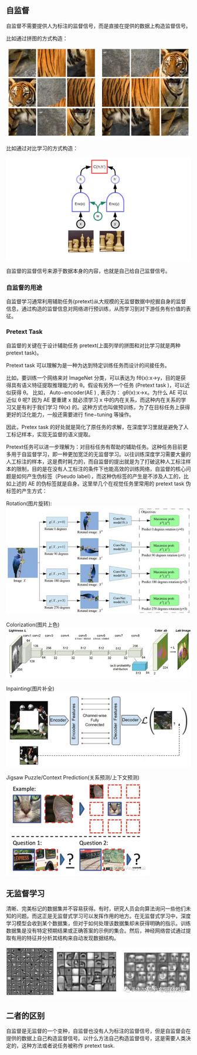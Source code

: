## 自监督
自监督不需要提供人为标注的监督信号，而是直接在提供的数据上构造监督信号。

比如通过拼图的方式构造：

![拼图方式构造监督数据](./assets/v2-9683a190cc2717bc1d8379f17873e277_720w.webp)

比如通过对比学习的方式构造：

![对比学习构造监督数据](./assets/v2-e407a27749693b74f5f469cbc4624301_720w.webp)

自监督的监督信号来源于数据本身的内容，也就是自己给自己监督信号。

### 自监督的用途
自监督学习通常利用辅助任务(pretext)从大规模的无监督数据中挖掘自身的监督信息，通过构造的监督信息对网络进行预训练，从而学习到对下游任务有价值的表征。

### Pretext Task
自监督的关键在于设计辅助任务 pretext(上面列举的拼图和对比学习就是两种 pretext task)。

Pretext task 可以理解为是一种为达到特定训练任务而设计的间接任务。

比如，要训练一个网络来对 ImageNet 分类，可以表达为 fθ(x):x→y，目的是获得具有语义特征提取推理能力的 θ。假设有另外一个任务 (Pretext task )，可以近似获得 θ。 比如， Auto−encoder(AE
) , 表示为： gθ(x):x→x。为什么 AE 可以近似 θ 呢? 因为 AE 要重建 x 就必须学习 x 中的内在关系，而这种内在关系的学习又是有利于我们学习 fθ(x) 的。这种方式也叫做预训练，为了在目标任务上获得更好的泛化能力，一般还需要进行 fine−tuning 等操作。

因此，Pretex task 的好处就是简化了原任务的求解，在深度学习里就是避免了人工标记样本，实现无监督的语义提取。

Pretext任务可以进一步理解为：对目标任务有帮助的辅助任务。这种任务目前更多用于自监督学习，即一种更加宽泛的无监督学习。以往训练深度学习需要大量的人工标注的样本，这是费时耗力的，而自监督的提出就是为了打破这种人工标注样本的限制，目的是在没有人工标注的条件下也能高效的训练网络，自监督的核心问题是如何产生伪标签（Pseudo label），而这种伪标签的产生是不涉及人工的，比如上述的 AE 的伪标签就是自身。这里举几个在视觉任务里常用的 pretext task 伪标签的产生方式：

Rotation(图片旋转):
![Rotation](./assets/1664108-20210717124012799-470258311.png)

Colorization(图片上色)
![Colorization](assets/1664108-20210717124731803-1039455343.png)

Inpainting(图片补全)
![Inpainting](./assets/1664108-20210717124441383-1127150089.png)

Jigsaw Puzzle/Context Prediction(关系预测/上下文预测)
![Jigsaw Puzzle/Context Prediction](./assets/1664108-20210717122736213-2110642934.png)

## 无监督学习

清晰、完美标记的数据集并不容易获得。有时，研究人员会向算法询问一些他们未知的问题。而这正是无监督式学习可以发挥作用的地方。在无监督式学习中，深度学习模型会收到某个数据集，但对于如何处理该数据集却未获得明确的指示。训练数据集是没有特定预期结果或正确答案的示例的集合。然后，神经网络尝试通过提取有用的特征并分析其结构来自动发现数据结构。

![无监督学习模型自动提取特征并在数据中找到规律](./assets/v2-e1eafdef9d2fafbe0a00255149a4ab3c_720w.webp)

## 二者的区别
自监督是无监督的一个变种，自监督也没有人为标注的监督信号，但是自监督会在提供的数据上自己构造监督信号。以什么方法自己构造监督信号，这是需要人类决定的，这种方法或者说任务被称作 pretext task.